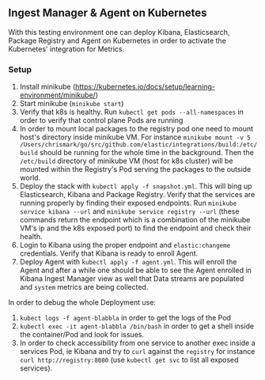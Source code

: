 ## Ingest Manager & Agent on Kubernetes

With this testing environment one can deploy Kibana, Elasticsearch, Package Registry and Agent
on Kubernetes in order to activate the Kubernetes' integration for Metrics.

### Setup

1. Install minikube (https://kubernetes.io/docs/setup/learning-environment/minikube/)
2. Start minikube (`minikube start`)
3. Verify that k8s is healthy. Run `kubectl get pods --all-namespaces` in order to verify that
 control plane Pods are running
4. In order to mount local packages to the registry pod one need to mount host's directory inside minikube VM.
 For instance `minikube mount -v 5 /Users/chrismark/go/src/github.com/elastic/integrations/build:/etc/build` should be
 running for the whole time in the background. Then the `/etc/build` directory of minikube VM (host for k8s cluster)
 will be mounted within the Registry's Pod serving the packages to the outside world.
 5. Deploy the stack with `kubectl apply -f snapshot.yml`. This will bing up Elasticsearch, Kibana and Package Registry.
 Verify that the services are running properly by finding their exposed endpoints. Run `minikube service kibana --url` 
 and `minikube service registry --url` 
 (these commands return the endpoint which is a combination of the minikube VM's ip and the k8s exposed port) 
 to find the endpoint and check their health.
 6. Login to Kibana using the proper endpoint and `elastic:changeme` credentials. Verify that Kibana is ready to enroll Agent.
 7. Deploy Agent with `kubectl apply -f agent.yml`. This will enroll the Agent and after a while one should be able 
 to see the Agent enrolled in Kibana Ingest Manager view as well that Data streams are populated and 
 `system` metrics are being collected.
 
 In order to debug the whole Deployment use:
 1. `kubect logs -f agent-blabbla` in order to get the logs of the Pod
 2. `kubectl exec -it agent-blabbla /bin/bash` in order to get a shell inside the container/Pod and look for issues.
 3. In order to check accessibility from one service to another exec inside a services Pod, ie Kibana and try to 
 `curl` against the `registry` for instance `curl http://registry:8080` (use `kubectl get svc` to list all exposed services).